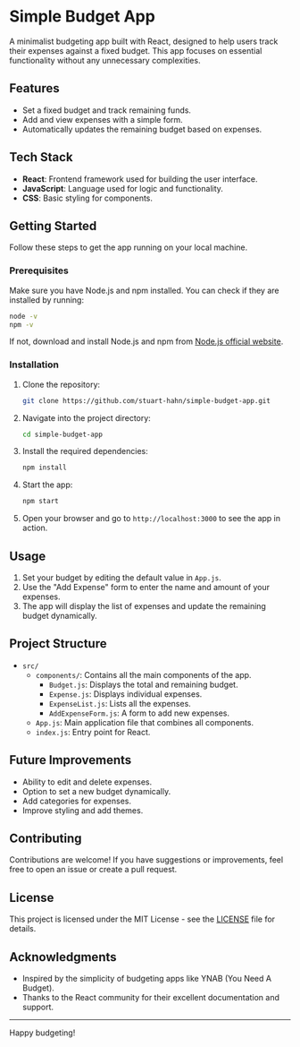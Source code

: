 # Simple Budget App

A minimalist budgeting app built with React, designed to help users track their expenses against a fixed budget. This app focuses on essential functionality without any unnecessary complexities.

## Features

- Set a fixed budget and track remaining funds.
- Add and view expenses with a simple form.
- Automatically updates the remaining budget based on expenses.

## Tech Stack

- **React**: Frontend framework used for building the user interface.
- **JavaScript**: Language used for logic and functionality.
- **CSS**: Basic styling for components.

## Getting Started

Follow these steps to get the app running on your local machine.

### Prerequisites

Make sure you have Node.js and npm installed. You can check if they are installed by running:

```bash
node -v
npm -v
```

If not, download and install Node.js and npm from [Node.js official website](https://nodejs.org/).

### Installation

1. Clone the repository:

   ```bash
   git clone https://github.com/stuart-hahn/simple-budget-app.git
   ```

2. Navigate into the project directory:

   ```bash
   cd simple-budget-app
   ```

3. Install the required dependencies:

   ```bash
   npm install
   ```

4. Start the app:

   ```bash
   npm start
   ```

5. Open your browser and go to `http://localhost:3000` to see the app in action.

## Usage

1. Set your budget by editing the default value in `App.js`.
2. Use the "Add Expense" form to enter the name and amount of your expenses.
3. The app will display the list of expenses and update the remaining budget dynamically.

## Project Structure

- `src/`
  - `components/`: Contains all the main components of the app.
    - `Budget.js`: Displays the total and remaining budget.
    - `Expense.js`: Displays individual expenses.
    - `ExpenseList.js`: Lists all the expenses.
    - `AddExpenseForm.js`: A form to add new expenses.
  - `App.js`: Main application file that combines all components.
  - `index.js`: Entry point for React.

## Future Improvements

- Ability to edit and delete expenses.
- Option to set a new budget dynamically.
- Add categories for expenses.
- Improve styling and add themes.

## Contributing

Contributions are welcome! If you have suggestions or improvements, feel free to open an issue or create a pull request.

## License

This project is licensed under the MIT License - see the [LICENSE](LICENSE) file for details.

## Acknowledgments

- Inspired by the simplicity of budgeting apps like YNAB (You Need A Budget).
- Thanks to the React community for their excellent documentation and support.

---

Happy budgeting!
